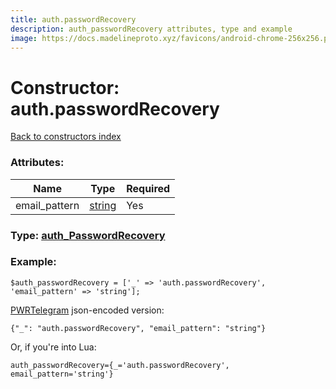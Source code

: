 ```yaml
---
title: auth.passwordRecovery
description: auth_passwordRecovery attributes, type and example
image: https://docs.madelineproto.xyz/favicons/android-chrome-256x256.png
---
```

# Constructor: auth.passwordRecovery  
[Back to constructors index](index.md)



### Attributes:

| Name     |    Type       | Required |
|----------|---------------|----------|
|email\_pattern|[string](../types/string.md) | Yes|



### Type: [auth\_PasswordRecovery](../types/auth_PasswordRecovery.md)


### Example:

```
$auth_passwordRecovery = ['_' => 'auth.passwordRecovery', 'email_pattern' => 'string'];
```  

[PWRTelegram](https://pwrtelegram.xyz) json-encoded version:

```
{"_": "auth.passwordRecovery", "email_pattern": "string"}
```


Or, if you're into Lua:  


```
auth_passwordRecovery={_='auth.passwordRecovery', email_pattern='string'}

```


